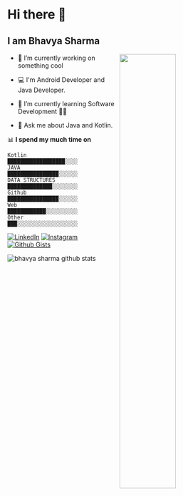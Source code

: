 # Hi there 👋

## I am Bhavya Sharma



<img align="right" src="https://user-images.githubusercontent.com/54014998/87872951-d1e94280-c9da-11ea-8278-4c6005d3e98a.gif" width="50%"/>



- 🔭 I’m currently working on something cool 

- 💻 I'm Android Developer and Java Developer.

- 🌱 I’m currently learning Software Development 👨‍💻 

- 💬 Ask me about Java and Kotlin. 
  

📊 **I spend my much time on**
```text
Kotlin                 ██████████████████░░░░
JAVA                   ████████████████░░░░░░
DATA STRUCTURES        ██████████████░░░░░░░░ 
Github                 ████████████████░░░░░░  
Web                    ████████████░░░░░░░░░░  
Other                  ███░░░░░░░░░░░░░░░░░░░
```


[![LinkedIn](https://img.shields.io/static/v1.svg?label=Connect&message=@Bhavya&color=grey&logo=linkedin&labelColor=0088ff&style=social)](https://www.linkedin.com/in/bhavya-sharma-060595178/)
[![Instagram](https://img.shields.io/badge/Instagram-follow-0088ff.svg?logo=instagram&logoColor=white)](https://www.instagram.com/i.bhavya.sharma/)
[![Github Gists](https://img.shields.io/github/followers/1uc1f3r616?color=0088ff&label=Github&logoColor=blue&style=social)](https://github.com/bhavya104)


<img align="left" alt="bhavya sharma github stats" src="https://github-readme-stats.vercel.app/api?username=bhavya104&show_icons=true&hide_border=true&title_color=#FF3933&icon_color=#FFFB33&text_color=ffffff&bg_color=242424"> 

